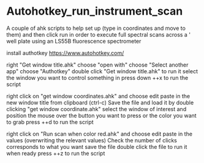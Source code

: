 # Autohotkey_run_instrument_scan
A couple of ahk scripts to help set up (type in coordinates and move to them) and then click run in order to execute full spectral scans across a '
well plate using an LS55B fluorescence spectrometer


install authotkey https://www.autohotkey.com/

right "Get window title.ahk" choose "open with" choose "Select another app" choose "Authotkey"
double click "Get window title.ahk" to run it
select the window you want to control something in
press down <Ctrl>+<Win>+x to run the script

right click on "get window coordinates.ahk" and choose edit
paste in the new window title from clipboard (ctrl-c)
Save the file and load it by double clicking "get window coordinate.ahk"
select the window of interest and position the mouse over the button you want to press or the color you want to grab
press <win>+<ctrl>+d to run the script

right click on "Run scan when color red.ahk" and choose edit
paste in the values (overwriting the relevant values)
Check the number of clicks corresponds to what you want
save the file
double click the file to run it
when ready press <win>+<ctrl>+z to run the script
